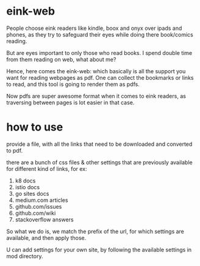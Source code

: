 # eink-web

People choose eink readers like kindle, boox and onyx over ipads and phones, as they try to safeguard their eyes while
doing there book/comics reading. 

But are eyes important to only those who read books. I spend double time from them reading on web, what about me?

Hence, here comes the eink-web: which basically is all the support you want 
for reading webpages as pdf. One can collect the bookmarks or links to read, and this tool is going to render them as 
pdfs.

Now pdfs are super awesome format when it comes to eink readers, as traversing between pages is lot easier in that case.

# how to use

provide a file, with all the links that need to be downloaded and converted to pdf.

there are a bunch of css files & other settings that are previously available for different kind of links, for ex:
1. k8 docs
2. istio docs
3. go sites docs
4. medium.com articles
5. github.com/issues
6. github.com/wiki
7. stackoverflow answers

So what we do is, we match the prefix of the url, for which settings are available, and then apply those.

U can add settings for your own site, by following the available settings in mod directory.